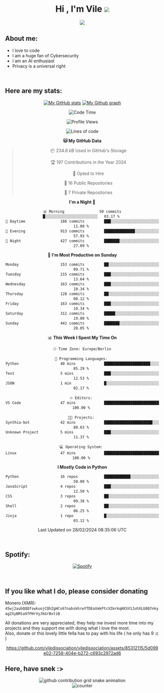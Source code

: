 <h1 align="center">Hi , I'm Vile <img src="https://media.giphy.com/media/hvRJCLFzcasrR4ia7z/giphy.gif" width="35"></h1>
<p align="center">
  <a href="https://github.com/viledissociation"><img src="https://readme-typing-svg.demolab.com?font=Roboto+Mono&weight=300&size=28&duration=4000&pause=100&color=C109F7&center=true&vCenter=true&width=580&height=127&lines=I'm+a+programmer;I'm+an+AI+enthusiast;I'm+a+big+fan+of+Neural+Networks;I'm+interested+in+Computer+Science;I+love+Cybersecurity;By+the+way+I+use+Arch+%F0%9F%92%80"></a>
</p>

## About me:

- I love to code
- I am a huge fan of Cybersecurity
- I am an AI enthusiast
- Privacy is a universal right

<br>

## Here are my stats:

<div align="center">
    
 [![My GitHub stats](https://github-readme-stats.vercel.app/api?username=viledissociation&count_private=true&show_icons=true&theme=radical)](https://github.com/viledissociation)
 [![My Github graph](http://github-profile-summary-cards.vercel.app/api/cards/profile-details?username=viledissociation&theme=radical)](https://github.com/viledissociation)

<!--START_SECTION:waka-->
![Code Time](http://img.shields.io/badge/Code%20Time-229%20hrs%2050%20mins-blue)

![Profile Views](http://img.shields.io/badge/Profile%20Views-0-blue)

![Lines of code](https://img.shields.io/badge/From%20Hello%20World%20I%27ve%20Written-110.0%20thousand%20lines%20of%20code-blue)

**🐱 My GitHub Data** 

> 📦 234.8 kB Used in GitHub's Storage 
 > 
> 🏆 197 Contributions in the Year 2024
 > 
> 💼 Opted to Hire
 > 
> 📜 16 Public Repositories 
 > 
> 🔑 7 Private Repositories 
 > 
**I'm a Night 🦉** 

```text
🌞 Morning                50 commits          █░░░░░░░░░░░░░░░░░░░░░░░░   03.17 % 
🌆 Daytime                186 commits         ███░░░░░░░░░░░░░░░░░░░░░░   11.80 % 
🌃 Evening                913 commits         ██████████████░░░░░░░░░░░   57.93 % 
🌙 Night                  427 commits         ███████░░░░░░░░░░░░░░░░░░   27.09 % 
```
📅 **I'm Most Productive on Sunday** 

```text
Monday                   153 commits         ██░░░░░░░░░░░░░░░░░░░░░░░   09.71 % 
Tuesday                  215 commits         ███░░░░░░░░░░░░░░░░░░░░░░   13.64 % 
Wednesday                163 commits         ███░░░░░░░░░░░░░░░░░░░░░░   10.34 % 
Thursday                 128 commits         ██░░░░░░░░░░░░░░░░░░░░░░░   08.12 % 
Friday                   163 commits         ███░░░░░░░░░░░░░░░░░░░░░░   10.34 % 
Saturday                 312 commits         █████░░░░░░░░░░░░░░░░░░░░   19.80 % 
Sunday                   442 commits         ███████░░░░░░░░░░░░░░░░░░   28.05 % 
```


📊 **This Week I Spent My Time On** 

```text
🕑︎ Time Zone: Europe/Berlin

💬 Programming Languages: 
Python                   40 mins             █████████████████████░░░░   85.29 % 
Text                     5 mins              ███░░░░░░░░░░░░░░░░░░░░░░   12.53 % 
JSON                     1 min               █░░░░░░░░░░░░░░░░░░░░░░░░   02.17 % 

🔥 Editors: 
VS Code                  47 mins             █████████████████████████   100.00 % 

🐱‍💻 Projects: 
Synthia-bot              42 mins             ██████████████████████░░░   88.63 % 
Unknown Project          5 mins              ███░░░░░░░░░░░░░░░░░░░░░░   11.37 % 

💻 Operating System: 
Linux                    47 mins             █████████████████████████   100.00 % 
```

**I Mostly Code in Python** 

```text
Python                   16 repos            ████████████░░░░░░░░░░░░░   50.00 % 
JavaScript               4 repos             ███░░░░░░░░░░░░░░░░░░░░░░   12.50 % 
CSS                      3 repos             ██░░░░░░░░░░░░░░░░░░░░░░░   09.38 % 
Shell                    2 repos             ██░░░░░░░░░░░░░░░░░░░░░░░   06.25 % 
Jinja                    1 repo              █░░░░░░░░░░░░░░░░░░░░░░░░   03.12 % 
```




 Last Updated on 28/02/2024 08:35:06 UTC
<!--END_SECTION:waka-->
</div>
<br>

## Spotify:

<div align="center">

[![Spotify](https://whois-hoeless.vercel.app/api/spotify?background_color=0d1117&border_color=090d13)](https://open.spotify.com/user/heanchenhorst)
</div>

<br>

## If you like what I do, please consider donating

Monero (XMR): ```45wj2aubQQQfswkuojCQhZgHCs67nabskhrwYTDEaVmkPtcXZmrkqKKSV1JuhXLU8QfnkyagZXyBM1a9fPHrVyJkGrBxtiB```

All donations are very appreciated, they help me invest more time into my projects and they support me with doing what I love the most.  
Also, donate or this lovely little fella has to pay with his life (  he only has 9 :c  )

<div align="center">


https://github.com/viledissociation/viledissociation/assets/85312115/5d099e02-7258-404e-b272-c693c2972ad6


</div>

## Here, have snek :>
<div align="center">
<picture>
  <source media="(prefers-color-scheme: dark)" srcset="https://raw.githubusercontent.com/viledissociation/viledissociation/output/github-contribution-grid-snake-dark.svg">
  <source media="(prefers-color-scheme: light)" srcset="https://raw.githubusercontent.com/viledissociation/viledissociation/output/github-contribution-grid-snake.svg">
  <img alt="github contribution grid snake animation" src="https://raw.githubusercontent.com/viledissociation/viledissociation/output/github-contribution-grid-snake.svg">
</div>

<div align="center">
  <img src="https://moe-counter.glitch.me/get/@hoeless_count?theme=rule34" alt="counter" />
</div>
